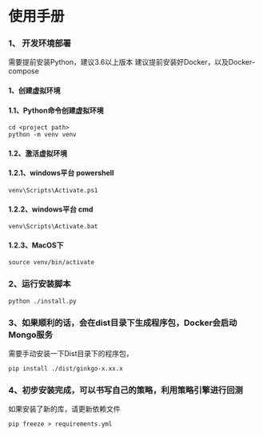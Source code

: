 # 使用手册

### 1、 开发环境部署

需要提前安装Python，建议3.6以上版本
建议提前安装好Docker，以及Docker-compose

#### 1、创建虚拟环境

#### 1.1、Python命令创建虚拟环境

```shell script
cd <project path>
python -m venv venv
```

#### 1.2、激活虚拟环境

#### 1.2.1、windows平台 powershell

```shell
venv\Scripts\Activate.ps1
```

#### 1.2.2、windows平台 cmd

```shell
venv\Scripts\Activate.bat
```

#### 1.2.3、MacOS下

```shell
source venv/bin/activate
```

### 2、运行安装脚本

```shell
python ./install.py
```

### 3、如果顺利的话，会在dist目录下生成程序包，Docker会启动Mongo服务
需要手动安装一下Dist目录下的程序包，
```shell
pip install ./dist/ginkgo-x.xx.x
```

### 4、初步安装完成，可以书写自己的策略，利用策略引擎进行回测

如果安装了新的库，请更新依赖文件
```shell
pip freeze > requirements.yml
```


